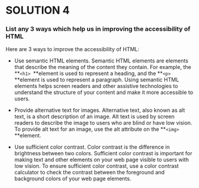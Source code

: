 # SOLUTION 4

### List any 3 ways which help us in improving the accessibility of HTML

Here are 3 ways to improve the accessibility of HTML:

- Use semantic HTML elements. Semantic HTML elements are elements that describe the meaning of the content they contain. For example, the **`<h1> `**element is used to represent a heading, and the **`<p> `**element is used to represent a paragraph. Using semantic HTML elements helps screen readers and other assistive technologies to understand the structure of your content and make it more accessible to users.

- Provide alternative text for images. Alternative text, also known as alt text, is a short description of an image. Alt text is used by screen readers to describe the image to users who are blind or have low vision. To provide alt text for an image, use the alt attribute on the **`<img> `**element.

- Use sufficient color contrast. Color contrast is the difference in brightness between two colors. Sufficient color contrast is important for making text and other elements on your web page visible to users with low vision. To ensure sufficient color contrast, use a color contrast calculator to check the contrast between the foreground and background colors of your web page elements.